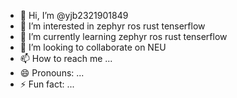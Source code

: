 - 👋 Hi, I’m @yjb2321901849
- 👀 I’m interested in zephyr ros rust tenserflow
- 🌱 I’m currently learning zephyr ros rust tenserflow
- 💞️ I’m looking to collaborate on NEU
- 📫 How to reach me ...
- 😄 Pronouns: ...
- ⚡ Fun fact: ...

<!---
yjb2321901849/yjb2321901849 is a ✨ special ✨ repository because its `README.md` (this file) appears on your GitHub profile.
You can click the Preview link to take a look at your changes.
--->
